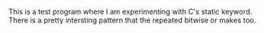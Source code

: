 This is a test program where I am experimenting with C's static keyword. There is a pretty intersting pattern that the repeated bitwise or makes too.
